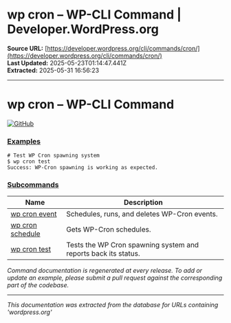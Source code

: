 # wp cron – WP-CLI Command | Developer.WordPress.org

**Source URL:** [https://developer.wordpress.org/cli/commands/cron/](https://developer.wordpress.org/cli/commands/cron/)  
**Last Updated:** 2025-05-23T01:14:47.441Z  
**Extracted:** 2025-05-31 16:56:23

---

# wp cron – WP-CLI Command

[![GitHub](https://make.wordpress.org/cli/wp-content/plugins/wporg-cli/assets/images/github-mark.svg)](https://github.com/wp-cli/cron-command)

### [Examples](#examples)

```
# Test WP Cron spawning system
$ wp cron test
Success: WP-Cron spawning is working as expected.
```

### [Subcommands](#subcommands)

| Name | Description |
| --- | --- |
| [wp cron event](https://developer.wordpress.org/cli/commands/cron/event/) | Schedules, runs, and deletes WP-Cron events. |
| [wp cron schedule](https://developer.wordpress.org/cli/commands/cron/schedule/) | Gets WP-Cron schedules. |
| [wp cron test](https://developer.wordpress.org/cli/commands/cron/test/) | Tests the WP Cron spawning system and reports back its status. |

_Command documentation is regenerated at every release. To add or update an example, please submit a pull request against the corresponding part of the codebase._

---

*This documentation was extracted from the database for URLs containing 'wordpress.org'*
